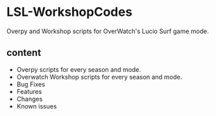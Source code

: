 # LSL-WorkshopCodes
Overpy and Workshop scripts for OverWatch's Lucio Surf game mode.

## content
- Overpy scripts for every season and mode.
- Overwatch Workshop scripts for every season and mode.
- Bug Fixes
- Features
- Changes
- Known issues
